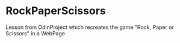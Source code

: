 # RockPaperScissors
Lesson from OdinProject which recreates the game "Rock, Paper or Scissors" in a WebPage
